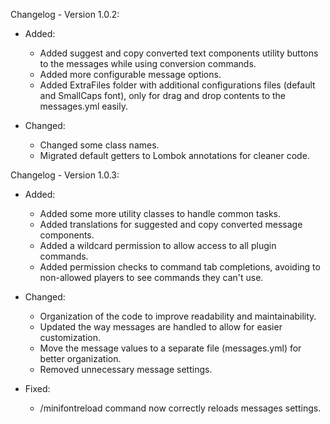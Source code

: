 Changelog - Version 1.0.2:

  * Added:
    - Added suggest and copy converted text components utility buttons to the messages while using
      conversion commands.
    - Added more configurable message options.
    - Added ExtraFiles folder with additional configurations files (default and SmallCaps font), 
      only for drag and drop contents to the messages.yml easily.
  
  * Changed:
    - Changed some class names.
    - Migrated default getters to Lombok annotations for cleaner code.

Changelog - Version 1.0.3:

  * Added:
    - Added some more utility classes to handle common tasks.
    - Added translations for suggested and copy converted message components.
    - Added a wildcard permission to allow access to all plugin commands.
    - Added permission checks to command tab completions, avoiding to non-allowed
      players to see commands they can't use.

  * Changed:
    - Organization of the code to improve readability and maintainability.
    - Updated the way messages are handled to allow for easier customization.
    - Move the message values to a separate file (messages.yml) for better organization.
    - Removed unnecessary message settings.
 
  * Fixed:
    - /minifontreload command now correctly reloads messages settings.

